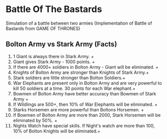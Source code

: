 # Battle Of The Bastards
Simulation of a battle between two armies (Implementation of Battle of Bastards from GAME OF THRONES)

Bolton Army vs Stark Army (Facts)
---------------------------------

1. 1 Giant is always there in Stark Army. +
2. Giant gives Stark Army - 1000 points. +
3. If there are 4000+ soldiers in Bolton Army - Giant will be eliminated. +
4. Knights of Bolton Army are stronger than Knights of Stark Army.+
5. Stark soldiers are little stronger than Bolton Soldiers.+
6. War Elephants are present only in Bolton Army and are very powerful to kill 50 soldiers at a time. 30 points for
each War elephant.+
7. Bowmen of Bolton Army have better accuracy than Bowmen of Stark Army +
8. If Wildlings are 500+, then 10% of War Elephants will be eliminated. +
9. Starks Horsemen are more powerful than Boltons Horsemen. +
10. If Bowmen of Bolton Army are more than 2000, Stark Horsemen will be eliminated by 50%. +
11. Nights Watch have special skills. If Night's watch are more than 100, 10% of Bolton Knights will be eliminated.+
